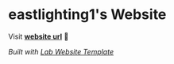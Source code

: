 
# eastlighting1's Website

Visit **[website url](#)** 🚀

_Built with [Lab Website Template](https://greene-lab.gitbook.io/lab-website-template-docs)_

